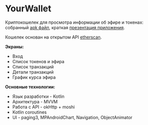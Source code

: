 # YourWallet

Криптокошелек для просмотра информации об эфире и токенах: 
собранный [apk файл](https://drive.google.com/file/d/1kgd37yrOL8-k99702fCtS_PeBKPIPjdL/view?usp=sharing), 
краткая [презентация приложения](./presentation.html).

Кошелек основан на открытом API [etherscan](https://github.com/EverexIO/Ethplorer/wiki/ethplorer-api).

**Экраны:**  
- Вход
- Список токенов и эфира
- Список транзакций
- Детали транзакций
- График курса эфира

**Основные технологии:**
- Язык разработки - Kotlin
- Архитектура - MVVM
- Работа с API - okHttp + moshi
- Kotlin coroutines
- UI - paging3, MPAndroidChart, Navigation, ObjectAnimator
